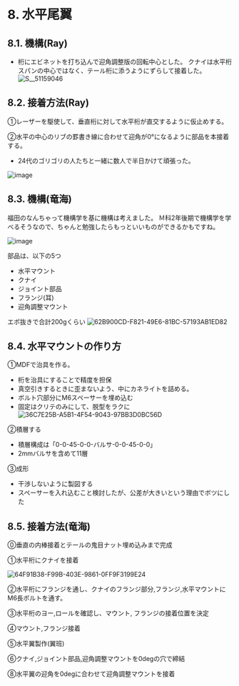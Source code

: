 # 8. 水平尾翼
## 8.1. 機構(Ray)
- 桁にエビネットを打ち込んで迎角調整版の回転中心とした。
クナイは水平桁スパンの中心ではなく、テール桁に添うようにずらして接着した。
![S__51159046](https://github.com/user-attachments/assets/89416e0f-0fef-4e87-ad91-9efd2d3e806e)

## 8.2. 接着方法(Ray)
①レーザーを駆使して、垂直桁に対して水平桁が直交するように仮止めする。

②水平の中心のリブの罫書き線に合わせて迎角が0°になるように部品を本接着する。
- 24代のゴリゴリの人たちと一緒に数人で半日かけて頑張った。

![image](https://github.com/user-attachments/assets/6eb90a1a-9b84-4bc8-85db-e0a74e282402)

## 8.3. 機構(竜海)
福田のなんちゃって機構学を基に機構は考えました。
Ｍ科2年後期で機構学を学べるそうなので、ちゃんと勉強したらもっといいものができるかもですね。

![image](https://github.com/user-attachments/assets/429e4dfc-e3d6-445e-b08b-fad9e2e31ee6)

部品は、以下の5つ
- 水平マウント
- クナイ
- ジョイント部品
 - フランジ(耳)
 - 迎角調整マウント

エポ抜きで合計200gくらい
![62B900CD-F821-49E6-81BC-57193AB1ED82](https://github.com/user-attachments/assets/5fcdb3e4-a3d1-4178-bb24-ba0ba7f141dc)

## 8.4. 水平マウントの作り方
①MDFで治具を作る。
- 桁を治具にすることで精度を担保
- 真空引きするときに歪まないよう、中にカネライトを詰める。
- ボルト穴部分にM6スペーサーを埋め込む
- 固定はクリテのみにして、脱型をラクに
![36C7E25B-A5B1-4F54-9043-97BB3D0BC56D](https://github.com/user-attachments/assets/a99bed40-e6f6-4c58-aa45-4f5b6450035f)

②積層する
- 積層構成は「0-0-45-0-0-バルサ-0-0-45-0-0」
- 2mmバルサを含めて11層

③成形
- 干渉しないように製図する
- スペーサーを入れ込むこと検討したが、公差が大きいという理由でボツにした

## 8.5. 接着方法(竜海)
⓪垂直の内棒接着とテールの鬼目ナット埋め込みまで完成

①水平桁にクナイを接着

![64F91B38-F99B-403E-9861-0FF9F3199E24](https://github.com/user-attachments/assets/b6c154f7-6b42-4bdb-b4ca-d007b63117d8)


②水平桁にフランジを通し、クナイのフランジ部分,フランジ,水平マウントにM6長ボルトを通す。

③水平桁のヨー,ロールを確認し、マウント, フランジの接着位置を決定

④マウント,フランジ接着

⑤水平翼製作(翼班)

⑥クナイ,ジョイント部品,迎角調整マウントを0degの穴で締結

⑧水平翼の迎角を0degに合わせて迎角調整マウントを接着
